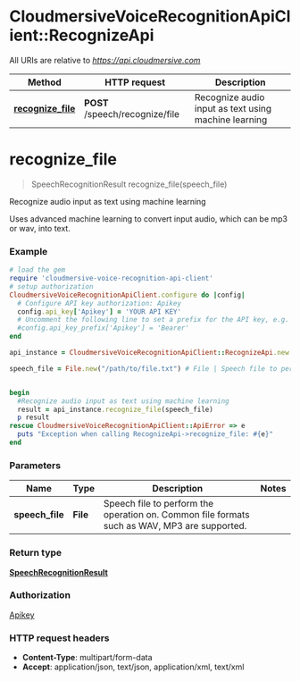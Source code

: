 # CloudmersiveVoiceRecognitionApiClient::RecognizeApi

All URIs are relative to *https://api.cloudmersive.com*

Method | HTTP request | Description
------------- | ------------- | -------------
[**recognize_file**](RecognizeApi.md#recognize_file) | **POST** /speech/recognize/file | Recognize audio input as text using machine learning


# **recognize_file**
> SpeechRecognitionResult recognize_file(speech_file)

Recognize audio input as text using machine learning

Uses advanced machine learning to convert input audio, which can be mp3 or wav, into text.

### Example
```ruby
# load the gem
require 'cloudmersive-voice-recognition-api-client'
# setup authorization
CloudmersiveVoiceRecognitionApiClient.configure do |config|
  # Configure API key authorization: Apikey
  config.api_key['Apikey'] = 'YOUR API KEY'
  # Uncomment the following line to set a prefix for the API key, e.g. 'Bearer' (defaults to nil)
  #config.api_key_prefix['Apikey'] = 'Bearer'
end

api_instance = CloudmersiveVoiceRecognitionApiClient::RecognizeApi.new

speech_file = File.new("/path/to/file.txt") # File | Speech file to perform the operation on.  Common file formats such as WAV, MP3 are supported.


begin
  #Recognize audio input as text using machine learning
  result = api_instance.recognize_file(speech_file)
  p result
rescue CloudmersiveVoiceRecognitionApiClient::ApiError => e
  puts "Exception when calling RecognizeApi->recognize_file: #{e}"
end
```

### Parameters

Name | Type | Description  | Notes
------------- | ------------- | ------------- | -------------
 **speech_file** | **File**| Speech file to perform the operation on.  Common file formats such as WAV, MP3 are supported. | 

### Return type

[**SpeechRecognitionResult**](SpeechRecognitionResult.md)

### Authorization

[Apikey](../README.md#Apikey)

### HTTP request headers

 - **Content-Type**: multipart/form-data
 - **Accept**: application/json, text/json, application/xml, text/xml



